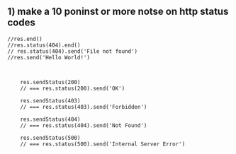 ## 1) make a 10 poninst or more notse on http status codes 




    //res.end()
    //res.status(404).end()
    // res.status(404).send('File not found')
    //res.send('Hello World!')



        res.sendStatus(200)
        // === res.status(200).send('OK')

        res.sendStatus(403)
        // === res.status(403).send('Forbidden')

        res.sendStatus(404)
        // === res.status(404).send('Not Found')

        res.sendStatus(500)
        // === res.status(500).send('Internal Server Error')
